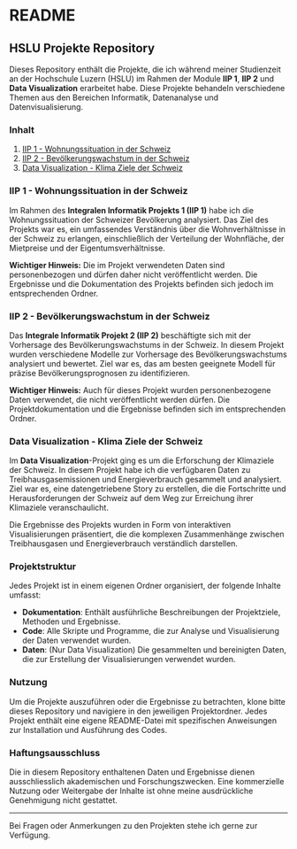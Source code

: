 # README

## HSLU Projekte Repository

Dieses Repository enthält die Projekte, die ich während meiner Studienzeit an der Hochschule Luzern (HSLU) im Rahmen der Module **IIP 1**, **IIP 2** und **Data Visualization** erarbeitet habe. Diese Projekte behandeln verschiedene Themen aus den Bereichen Informatik, Datenanalyse und Datenvisualisierung.

### Inhalt

1. [IIP 1 - Wohnungssituation in der Schweiz](#iip-1---wohnungssituation-in-der-schweiz)
2. [IIP 2 - Bevölkerungswachstum in der Schweiz](#iip-2---bevölkerungswachstum-in-der-schweiz)
3. [Data Visualization - Klima Ziele der Schweiz](#data-visualization---klima-ziele-der-schweiz)

### IIP 1 - Wohnungssituation in der Schweiz

Im Rahmen des **Integralen Informatik Projekts 1 (IIP 1)** habe ich die Wohnungssituation der Schweizer Bevölkerung analysiert. Das Ziel des Projekts war es, ein umfassendes Verständnis über die Wohnverhältnisse in der Schweiz zu erlangen, einschließlich der Verteilung der Wohnfläche, der Mietpreise und der Eigentumsverhältnisse.

**Wichtiger Hinweis:** Die im Projekt verwendeten Daten sind personenbezogen und dürfen daher nicht veröffentlicht werden. Die Ergebnisse und die Dokumentation des Projekts befinden sich jedoch im entsprechenden Ordner.

### IIP 2 - Bevölkerungswachstum in der Schweiz

Das **Integrale Informatik Projekt 2 (IIP 2)** beschäftigte sich mit der Vorhersage des Bevölkerungswachstums in der Schweiz. In diesem Projekt wurden verschiedene Modelle zur Vorhersage des Bevölkerungswachstums analysiert und bewertet. Ziel war es, das am besten geeignete Modell für präzise Bevölkerungsprognosen zu identifizieren.

**Wichtiger Hinweis:** Auch für dieses Projekt wurden personenbezogene Daten verwendet, die nicht veröffentlicht werden dürfen. Die Projektdokumentation und die Ergebnisse befinden sich im entsprechenden Ordner.

### Data Visualization - Klima Ziele der Schweiz

Im **Data Visualization**-Projekt ging es um die Erforschung der Klimaziele der Schweiz. In diesem Projekt habe ich die verfügbaren Daten zu Treibhausgasemissionen und Energieverbrauch gesammelt und analysiert. Ziel war es, eine datengetriebene Story zu erstellen, die die Fortschritte und Herausforderungen der Schweiz auf dem Weg zur Erreichung ihrer Klimaziele veranschaulicht.

Die Ergebnisse des Projekts wurden in Form von interaktiven Visualisierungen präsentiert, die die komplexen Zusammenhänge zwischen Treibhausgasen und Energieverbrauch verständlich darstellen.

### Projektstruktur

Jedes Projekt ist in einem eigenen Ordner organisiert, der folgende Inhalte umfasst:

- **Dokumentation**: Enthält ausführliche Beschreibungen der Projektziele, Methoden und Ergebnisse.
- **Code**: Alle Skripte und Programme, die zur Analyse und Visualisierung der Daten verwendet wurden.
- **Daten**: (Nur Data Visualization) Die gesammelten und bereinigten Daten, die zur Erstellung der Visualisierungen verwendet wurden.

### Nutzung

Um die Projekte auszuführen oder die Ergebnisse zu betrachten, klone bitte dieses Repository und navigiere in den jeweiligen Projektordner. Jedes Projekt enthält eine eigene README-Datei mit spezifischen Anweisungen zur Installation und Ausführung des Codes.

### Haftungsausschluss

Die in diesem Repository enthaltenen Daten und Ergebnisse dienen ausschliesslich akademischen und Forschungszwecken. Eine kommerzielle Nutzung oder Weitergabe der Inhalte ist ohne meine ausdrückliche Genehmigung nicht gestattet.

---

Bei Fragen oder Anmerkungen zu den Projekten stehe ich gerne zur Verfügung.

